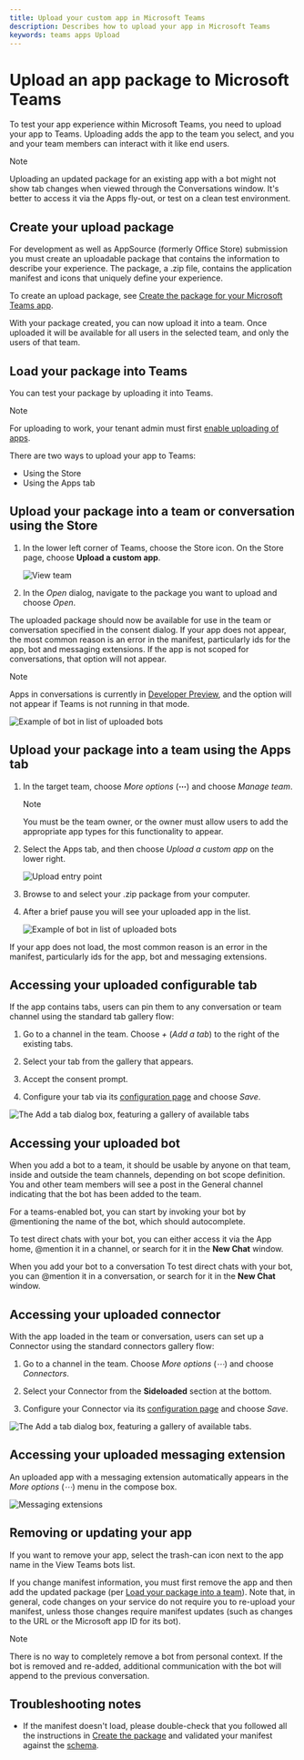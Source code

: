 ```yaml
---
title: Upload your custom app in Microsoft Teams
description: Describes how to upload your app in Microsoft Teams
keywords: teams apps Upload
---
```

# Upload an app package to Microsoft Teams

To test your app experience within Microsoft Teams, you need to upload your app to Teams. Uploading adds the app to the team you select, and you and your team members can interact with it like end users.

> [!NOTE]
> Uploading an updated package for an existing app with a bot might not show tab changes when viewed through the Conversations window. It's better to access it via the Apps fly-out, or test on a clean test environment.

## Create your upload package

For development as well as AppSource (formerly Office Store) submission you must create an uploadable package that contains the information to describe your experience. The package, a .zip file, contains the application manifest and icons that uniquely define your experience.

To create an upload package, see [Create the package for your Microsoft Teams app](../build-and-test/apps-package.md).

With your package created, you can now upload it into a team. Once uploaded it will be available for all users in the selected team, and only the users of that team.

## Load your package into Teams

You can test your package by uploading it into Teams.

> [!NOTE]
> For uploading to work, your tenant admin must first [enable uploading of apps](/microsoftteams/admin-settings).

There are two ways to upload your app to Teams:

* Using the Store
* Using the Apps tab

## Upload your package into a team or conversation using the Store

1. In the lower left corner of Teams, choose the Store icon. On the Store page, choose **Upload a custom app**.

   ![View team](../../assets/images/store-upload-a-custom-app.png)

2. In the *Open* dialog, navigate to the package you want to upload and choose *Open*.

The uploaded package should now be available for use in the team or conversation specified in the consent dialog. If your app does not appear, the most common reason is an error in the manifest, particularly ids for the app, bot and messaging extensions. If the app is not scoped for conversations, that option will not appear.

>[!NOTE]
> Apps in conversations is currently in [Developer Preview](../../resources/dev-preview/developer-preview-intro.md), and the option will not appear if Teams is not running in that mode.

![Example of bot in list of uploaded bots](../../assets/images/botinlist.jpg)

## Upload your package into a team using the Apps tab

1. In the target team, choose *More options* (**&#8943;**) and choose *Manage team*.

   > [!NOTE]
   > You must be the team owner, or the owner must allow users to add the appropriate app types for this functionality to appear.

2. Select the Apps tab, and then choose *Upload a custom app* on the lower right.

   ![Upload entry point](../../assets/images/UploadACustomApp.png)

3. Browse to and select your .zip package from your computer.

4. After a brief pause you will see your uploaded app in the list.

   ![Example of bot in list of uploaded bots](../../assets/images/botinlist.jpg)

If your app does not load, the most common reason is an error in the manifest, particularly ids for the app, bot and messaging extensions.

## Accessing your uploaded configurable tab

If the app contains tabs, users can pin them to any conversation or team channel using the standard tab gallery flow:

1. Go to a channel in the team. Choose *+* (*Add a tab*) to the right of the existing tabs.

2. Select your tab from the gallery that appears.

3. Accept the consent prompt.

4. Configure your tab via its [configuration page](../../tabs/how-to/create-tab-pages/configuration-page.md) and choose *Save*.

  ![The Add a tab dialog box, featuring a gallery of available tabs](../../assets/images/tab_gallery.png)

## Accessing your uploaded bot

When you add a bot to a team, it should be usable by anyone on that team, inside and outside the team channels, depending on bot scope definition. You and other team members will see a post in the General channel indicating that the bot has been added to the team.

For a teams-enabled bot, you can start by invoking your bot by @mentioning the name of the bot, which should autocomplete.

To test direct chats with your bot, you can either access it via the App home, @mention it in a channel, or search for it in the **New Chat** window.

When you add your bot to a conversation To test direct chats with your bot, you can @mention it in a conversation, or search for it in the **New Chat** window.

## Accessing your uploaded connector

With the app loaded in the team or conversation, users can set up a Connector using the standard connectors gallery flow:

1. Go to a channel in the team. Choose *More options* (*&#8943;*) and choose *Connectors*.

2. Select your Connector from the **Sideloaded** section at the bottom.

3. Configure your Connector via its [configuration page](../../webhooks-and-connectors/how-to/connectors-creating.md) and choose *Save*.

  ![The Add a tab dialog box, featuring a gallery of available tabs.](../../assets/images/connector_gallery.png)

## Accessing your uploaded messaging extension

An uploaded app with a messaging extension automatically appears in the *More options* (*&#8943;*) menu in the compose box.

![Messaging extensions](../../assets/images/compose-extensions/cesampleapp.png)

## Removing or updating your app

If you want to remove your app, select the trash-can icon next to the app name in the View Teams bots list.

If you change manifest information, you must first remove the app and then add the updated package (per [Load your package into a team](#load-your-package-into-teams)). Note that, in general, code changes on your service do not require you to re-upload your manifest, unless those changes require manifest updates (such as changes to the URL or the Microsoft app ID for its bot).

> [!NOTE]
> There is no way to completely remove a bot from personal context. If the bot is removed and re-added, additional communication with the bot will append to the previous conversation.

## Troubleshooting notes

* If the manifest doesn't load, please double-check that you followed all the instructions in [Create the package](../../concepts/build-and-test/apps-package.md) and validated your manifest against the [schema](../../resources/schema/manifest-schema.md).

